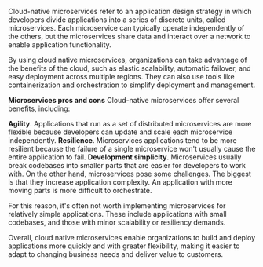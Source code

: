 Cloud-native microservices refer to an application design strategy in which developers divide applications into a series of discrete units, called microservices. Each microservice can typically operate independently of the others, but the microservices share data and interact over a network to enable application functionality.

By using cloud native microservices, organizations can take advantage of the benefits of the cloud, such as elastic scalability, automatic failover, and easy deployment across multiple regions. They can also use tools like containerization and orchestration to simplify deployment and management.

**Microservices pros and cons**
Cloud-native microservices offer several benefits, including:

**Agility**. Applications that run as a set of distributed microservices are more flexible because developers can update and scale each microservice independently.
**Resilience**. Microservices applications tend to be more resilient because the failure of a single microservice won't usually cause the entire application to fail.
**Development simplicity**. Microservices usually break codebases into smaller parts that are easier for developers to work with.
On the other hand, microservices pose some challenges. The biggest is that they increase application complexity. An application with more moving parts is more difficult to orchestrate.

For this reason, it's often not worth implementing microservices for relatively simple applications. These include applications with small codebases, and those with minor scalability or resiliency demands.

Overall, cloud native microservices enable organizations to build and deploy applications more quickly and with greater flexibility, making it easier to adapt to changing business needs and deliver value to customers.
